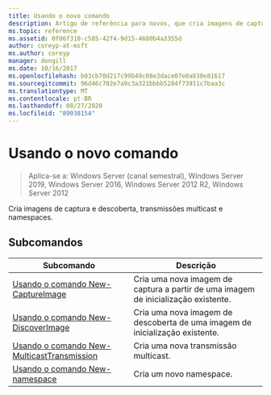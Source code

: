 ```yaml
---
title: Usando o novo comando
description: Artigo de referência para novos, que cria imagens de captura e descoberta, transmissões multicast e namespaces.
ms.topic: reference
ms.assetid: 0f06f310-c585-42f4-9d15-4680b4a3355d
author: coreyp-at-msft
ms.author: coreyp
manager: dongill
ms.date: 10/16/2017
ms.openlocfilehash: b03cb70d217c99b49c08e3dace07e0a830e81617
ms.sourcegitcommit: 96d46c702e7a9c3a321bbbb5284f73911c7baa3c
ms.translationtype: MT
ms.contentlocale: pt-BR
ms.lasthandoff: 08/27/2020
ms.locfileid: "89038154"
---
```

# <a name="using-the-new-command"></a>Usando o novo comando

> Aplica-se a: Windows Server (canal semestral), Windows Server 2019, Windows Server 2016, Windows Server 2012 R2, Windows Server 2012

Cria imagens de captura e descoberta, transmissões multicast e namespaces.

## <a name="subcommands"></a>Subcomandos
|Subcomando|Descrição|
|-------|--------|
|[Usando o comando New-CaptureImage](using-the-new-captureimage-command.md)|Cria uma nova imagem de captura a partir de uma imagem de inicialização existente.|
|[Usando o comando New-DiscoverImage](using-the-new-discoverimage-command.md)|Cria uma nova imagem de descoberta de uma imagem de inicialização existente.|
|[Usando o comando New-MulticastTransmission](using-the-new-multicasttransmission-command.md)|Cria uma nova transmissão multicast.|
|[Usando o comando New-namespace](using-the-new-namespace-command.md)|Cria um novo namespace.|
